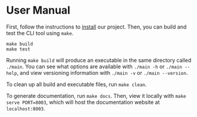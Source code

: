 # User Manual

First, follow the instructions to [install](../INSTALL.md) our project.
Then, you can build and test the CLI tool using `make`.

```shell
make build
make test
```

Running `make build` will produce an executable in the same directory called `./main`.
You can see what options are available with `./main -h` or `./main --help`, and view versioning information with `./main -v` or `./main --version`.

To clean up all build and executable files, run `make clean`.

To generate documentation, run `make docs`.
Then, view it locally with `make serve PORT=8003`, which will host the documentation website at `localhost:8003`.
